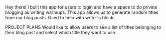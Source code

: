 
Hey there! 
I built this app for users to login and have a space to do private blogging as writing warmups.  This app allows us to generate random titles from our blog posts.  Used to help with writer's block. 

PROJECT PLANS
Would like to allow users to see a list of titles belonging to their blog post and select which title they want to use. 
